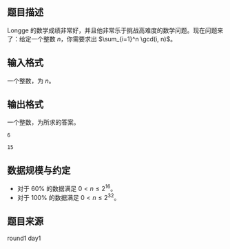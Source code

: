 ## 题目描述

Longge 的数学成绩非常好，并且他非常乐于挑战高难度的数学问题。现在问题来了：给定一个整数 $n$，你需要求出 $\sum_{i=1}^n \gcd(i, n)$。

## 输入格式

一个整数，为 $n$。

## 输出格式

一个整数，为所求的答案。

```input1
6
```

```output1
15
```
## 数据规模与约定

- 对于 $60\%$ 的数据满足 $0 < n \le 2^{16}$。
- 对于 $100\%$ 的数据满足 $0 < n \le 2^{32}$。

## 题目来源

round1 day1
